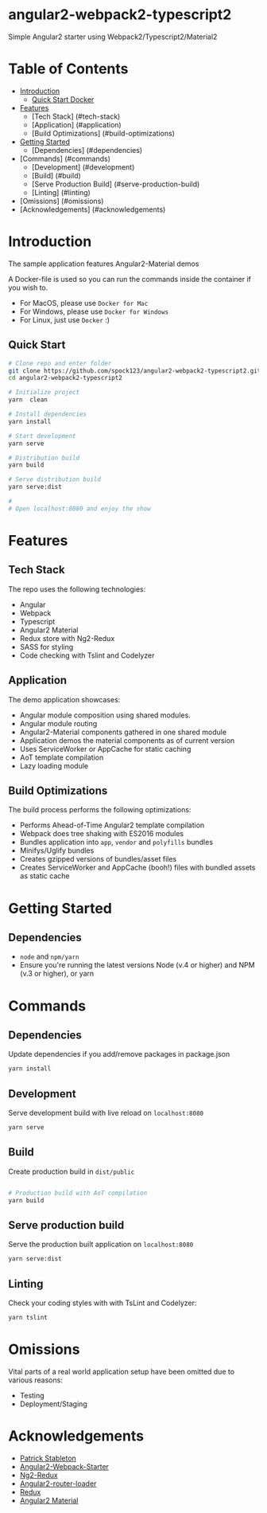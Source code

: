 # angular2-webpack2-typescript2
Simple Angular2 starter using Webpack2/Typescript2/Material2

# Table of Contents
* [Introduction](#introduction)
   * [Quick Start Docker](#quick-start)
* [Features](#features)
  * [Tech Stack] (#tech-stack)
  * [Application] (#application)
  * [Build Optimizations] (#build-optimizations)
* [Getting Started](#getting-started)
  * [Dependencies] (#dependencies)
* [Commands] (#commands)
   * [Development] (#development)
   * [Build] (#build)
   * [Serve Production Build] (#serve-production-build)
   * [Linting] (#linting)
* [Omissions] (#omissions)
* [Acknowledgements] (#acknowledgements)


# Introduction
The sample application features Angular2-Material demos

A Docker-file is used so you can run the commands inside the container if you wish to.

* For MacOS, please use `Docker for Mac`
* For Windows, please use `Docker for Windows`
* For Linux, just use `Docker` :)

## Quick Start
```bash
# Clone repo and enter folder
git clone https://github.com/spock123/angular2-webpack2-typescript2.git
cd angular2-webpack2-typescript2

# Initialize project
yarn  clean

# Install dependencies
yarn install

# Start development
yarn serve

# Distribution build
yarn build

# Serve distribution build
yarn serve:dist

# 
# Open localhost:8080 and enjoy the show
```


# Features

## Tech Stack
The repo uses the following technologies:

* Angular
* Webpack
* Typescript
* Angular2 Material
* Redux store with Ng2-Redux
* SASS for styling
* Code checking with Tslint and Codelyzer

## Application
The demo application showcases:

* Angular module composition using shared modules.
* Angular module routing
* Angular2-Material components gathered in one shared module
* Application demos the material components as of current version
* Uses ServiceWorker or AppCache for static caching
* AoT template compilation
* Lazy loading module

## Build Optimizations
The build process performs the following optimizations:

* Performs Ahead-of-Time Angular2 template compilation
* Webpack does tree shaking with ES2016 modules
* Bundles application into `app`, `vendor` and `polyfills` bundles
* Minifys/Uglify bundles
* Creates gzipped versions of bundles/asset files
* Creates ServiceWorker and AppCache (booh!) files with bundled assets as static cache


# Getting Started
## Dependencies

* `node` and `npm/yarn`
* Ensure you're running the latest versions Node (v.4 or higher)  and NPM (v.3 or higher), or yarn

# Commands

## Dependencies
Update dependencies if you add/remove packages in package.json
```bash
yarn install
```

## Development
Serve development build with live reload on `localhost:8080`
```bash
yarn serve
```

## Build
Create production build in `dist/public`
```bash

# Production build with AoT compilation
yarn build

```

## Serve production build
Serve the production built application on `localhost:8080`
```bash
yarn serve:dist
```

## Linting
Check your coding styles with with TsLint and Codelyzer:

```bash
yarn tslint
```

# Omissions
Vital parts of a real world application setup have been omitted due to various reasons:

* Testing
* Deployment/Staging



# Acknowledgements

* <a href="https://github.com/gdi2290" target="_new">Patrick Stableton</a>
* <a href="https://github.com/AngularClass/angular2-webpack-starter" target="_new">Angular2-Webpack-Starter</a>
* <a href="https://github.com/angular-redux/ng2-redux" target="new">Ng2-Redux</a>
* <a href="https://github.com/brandonroberts/angular2-router-loader">Angular2-router-loader</a>
* <a href ="https://github.com/reactjs/redux">Redux</a>
* <a href="https://github.com/angular/material2">Angular2 Material</a>